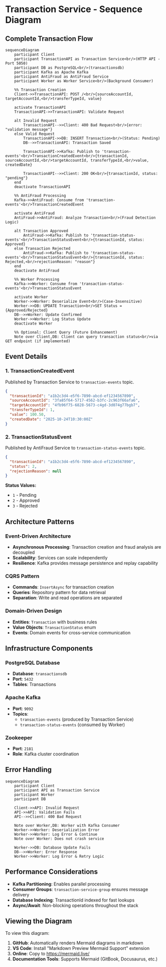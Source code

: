 # Transaction Service - Sequence Diagram

## Complete Transaction Flow

```mermaid
sequenceDiagram
    participant Client
    participant TransactionAPI as Transaction Service<br/>(HTTP API - Port 5050)
    participant DB as PostgreSQL<br/>(transactionsdb)
    participant Kafka as Apache Kafka
    participant AntiFraud as AntiFraud Service
    participant Worker as Worker Service<br/>(Background Consumer)

    %% Transaction Creation
    Client->>TransactionAPI: POST /<br/>{sourceAccountId, targetAccountId,<br/>transferTypeId, value}
    
    activate TransactionAPI
    TransactionAPI->>TransactionAPI: Validate Request
    
    alt Invalid Request
        TransactionAPI-->>Client: 400 Bad Request<br/>{error: "validation message"}
    else Valid Request
        TransactionAPI->>DB: INSERT Transaction<br/>(Status: Pending)
        DB-->>TransactionAPI: Transaction Saved
        
        TransactionAPI->>Kafka: Publish to 'transaction-events'<br/>TransactionCreatedEvent<br/>{transactionId, sourceAccountId,<br/>targetAccountId, transferTypeId,<br/>value, createdDate}
        
        TransactionAPI-->>Client: 200 OK<br/>{transactionId, status: "pending"}
    end
    deactivate TransactionAPI

    %% AntiFraud Processing
    Kafka->>AntiFraud: Consume from 'transaction-events'<br/>TransactionCreatedEvent
    
    activate AntiFraud
    AntiFraud->>AntiFraud: Analyze Transaction<br/>(Fraud Detection Logic)
    
    alt Transaction Approved
        AntiFraud->>Kafka: Publish to 'transaction-status-events'<br/>TransactionStatusEvent<br/>{transactionId, status: Approved}
    else Transaction Rejected
        AntiFraud->>Kafka: Publish to 'transaction-status-events'<br/>TransactionStatusEvent<br/>{transactionId, status: Rejected,<br/>rejectionReason: "reason"}
    end
    deactivate AntiFraud

    %% Worker Processing
    Kafka->>Worker: Consume from 'transaction-status-events'<br/>TransactionStatusEvent
    
    activate Worker
    Worker->>Worker: Deserialize Event<br/>(Case-Insensitive)
    Worker->>DB: UPDATE Transaction<br/>SET Status = {Approved/Rejected}
    DB-->>Worker: Update Confirmed
    Worker->>Worker: Log Status Update
    deactivate Worker

    %% Optional: Client Query (Future Enhancement)
    Note over Client,DB: Client can query transaction status<br/>via GET endpoint (if implemented)
```

## Event Details

### 1. TransactionCreatedEvent
Published by Transaction Service to `transaction-events` topic.

```json
{
  "transactionId": "a1b2c3d4-e5f6-7890-abcd-ef1234567890",
  "sourceAccountId": "3fa85f64-5717-4562-b3fc-2c963f66afa6",
  "targetAccountId": "4fb96f75-6828-5673-c4gd-3d074g77bgb7",
  "transferTypeId": 1,
  "value": 100.50,
  "createdDate": "2025-10-24T10:30:00Z"
}
```

### 2. TransactionStatusEvent
Published by AntiFraud Service to `transaction-status-events` topic.

```json
{
  "transactionId": "a1b2c3d4-e5f6-7890-abcd-ef1234567890",
  "status": 2,
  "rejectionReason": null
}
```

**Status Values:**
- `1` - Pending
- `2` - Approved
- `3` - Rejected

## Architecture Patterns

### Event-Driven Architecture
- **Asynchronous Processing**: Transaction creation and fraud analysis are decoupled
- **Scalability**: Services can scale independently
- **Resilience**: Kafka provides message persistence and replay capability

### CQRS Pattern
- **Commands**: `InsertAsync` for transaction creation
- **Queries**: Repository pattern for data retrieval
- **Separation**: Write and read operations are separated

### Domain-Driven Design
- **Entities**: `Transaction` with business rules
- **Value Objects**: `TransactionStatus` enum
- **Events**: Domain events for cross-service communication

## Infrastructure Components

### PostgreSQL Database
- **Database**: `transactionsdb`
- **Port**: `5432`
- **Tables**: Transactions

### Apache Kafka
- **Port**: `9092`
- **Topics**: 
  - `transaction-events` (produced by Transaction Service)
  - `transaction-status-events` (consumed by Worker)

### Zookeeper
- **Port**: `2181`
- **Role**: Kafka cluster coordination

## Error Handling

```mermaid
sequenceDiagram
    participant Client
    participant API as Transaction Service
    participant Worker
    participant DB

    Client->>API: Invalid Request
    API->>API: Validation Fails
    API-->>Client: 400 Bad Request

    Note over Worker,DB: Worker with Kafka Consumer
    Worker->>Worker: Deserialization Error
    Worker->>Worker: Log Error & Continue
    Note over Worker: Does not crash service

    Worker->>DB: Database Update Fails
    DB-->>Worker: Error Response
    Worker->>Worker: Log Error & Retry Logic
```

## Performance Considerations

- **Kafka Partitioning**: Enables parallel processing
- **Consumer Groups**: `transaction-service-group` ensures message delivery
- **Database Indexing**: TransactionId indexed for fast lookups
- **Async/Await**: Non-blocking operations throughout the stack

## Viewing the Diagram

To view this diagram:

1. **GitHub**: Automatically renders Mermaid diagrams in markdown
2. **VS Code**: Install "Markdown Preview Mermaid Support" extension
3. **Online**: Copy to https://mermaid.live/
4. **Documentation Tools**: Supports Mermaid (GitBook, Docusaurus, etc.)
